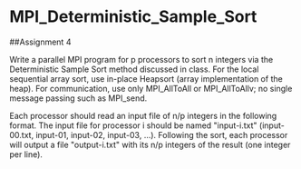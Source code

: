 MPI_Deterministic_Sample_Sort
=============================

##Assignment 4 


Write a parallel MPI program for p processors to sort n integers via the  Deterministic Sample Sort method discussed in class. For the local sequential array sort, use in-place Heapsort (array implementation of the heap). For communication, use only MPI_AllToAll or MPI_AllToAllv; no single message passing such as MPI_send.

Each processor should read an input file of n/p integers in the following format. The input file for processor i should be named "input-i.txt" (input-00.txt, input-01, input-02, input-03, ...). Following the sort, each processor will output a file "output-i.txt" with its n/p integers of the result (one integer per line). 
